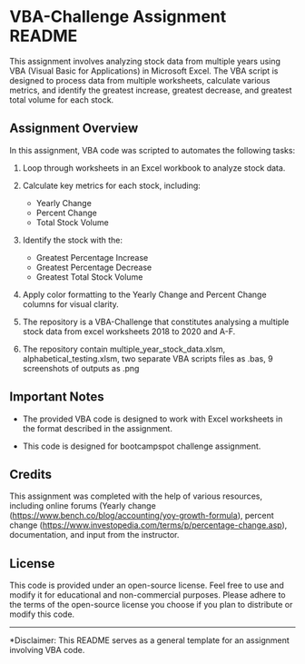 # VBA-Challenge Assignment README

This assignment involves analyzing stock data from multiple years using VBA (Visual Basic for Applications) in Microsoft Excel. The VBA script is designed to process data from multiple worksheets, calculate various metrics, and identify the greatest increase, greatest decrease, and greatest total volume for each stock.

## Assignment Overview

In this assignment, VBA code was scripted to automates the following tasks:

1. Loop through worksheets in an Excel workbook to analyze stock data.

2. Calculate key metrics for each stock, including:
   - Yearly Change
   - Percent Change
   - Total Stock Volume

3. Identify the stock with the:
   - Greatest Percentage Increase
   - Greatest Percentage Decrease
   - Greatest Total Stock Volume

4. Apply color formatting to the Yearly Change and Percent Change columns for visual clarity.

5. The repository is a VBA-Challenge that constitutes analysing a multiple stock data from excel worksheets 2018 to 2020 and A-F.

6. The repository contain multiple_year_stock_data.xlsm, alphabetical_testing.xlsm, two separate VBA scripts files as .bas, 9 screenshots of outputs as .png

## Important Notes

- The provided VBA code is designed to work with Excel worksheets in the format described in the assignment. 

- This code is designed for bootcampspot challenge assignment.


## Credits

This assignment was completed with the help of various resources, including online forums (Yearly change (https://www.bench.co/blog/accounting/yoy-growth-formula), percent change (https://www.investopedia.com/terms/p/percentage-change.asp), documentation, and input from the instructor.

## License

This code is provided under an open-source license. Feel free to use and modify it for educational and non-commercial purposes. Please adhere to the terms of the open-source license you choose if you plan to distribute or modify this code.

---

*Disclaimer: This README serves as a general template for an assignment involving VBA code. 
